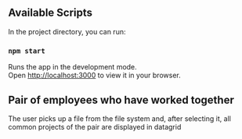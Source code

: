 

## Available Scripts

In the project directory, you can run:

### `npm start`

Runs the app in the development mode.\
Open [http://localhost:3000](http://localhost:3000) to view it in your browser.

## Pair of employees who have worked together 

The user picks up a file from the file system and, after selecting it, all common projects of the pair are displayed in datagrid

